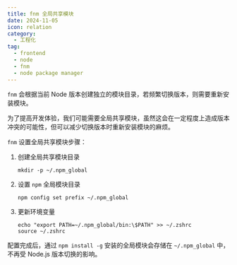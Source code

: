 ```yaml
---
title: fnm 全局共享模块
date: 2024-11-05
icon: relation
category:
  - 工程化
tag:
  - frontend
  - node
  - fnm
  - node package manager
---
```


`fnm` 会根据当前 Node 版本创建独立的模块目录，若频繁切换版本，则需要重新安装模块。

为了提高开发体验，我们可能需要全局共享模块，虽然这会在一定程度上造成版本冲突的可能性，但可以减少切换版本时重新安装模块的麻烦。

`fnm` 设置全局共享模块步骤：

1. 创建全局共享模块目录
   ```shell
   mkdir -p ~/.npm_global
   ```
2. 设置 `npm` 全局模块目录
   ```shell
   npm config set prefix ~/.npm_global
   ```
3. 更新环境变量
   ```shell
   echo "export PATH=~/.npm_global/bin:\$PATH" >> ~/.zshrc
   source ~/.zshrc
   ```

配置完成后，通过 `npm install -g` 安装的全局模块会存储在 `~/.npm_global` 中，不再受 Node.js 版本切换的影响。
